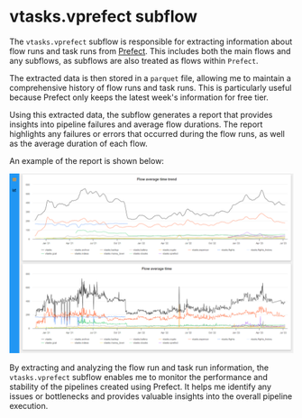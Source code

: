 # vtasks.vprefect subflow

The `vtasks.vprefect` subflow is responsible for extracting information about flow runs and task runs from [Prefect](https://www.prefect.io/). This includes both the main flows and any subflows, as subflows are also treated as flows within `Prefect`.

The extracted data is then stored in a `parquet` file, allowing me to maintain a comprehensive history of flow runs and task runs. This is particularly useful because Prefect only keeps the latest week's information for free tier.

Using this extracted data, the subflow generates a report that provides insights into pipeline failures and average flow durations. The report highlights any failures or errors that occurred during the flow runs, as well as the average duration of each flow.

An example of the report is shown below:

![vprefect_report](images/vprefect_report.png)

By extracting and analyzing the flow run and task run information, the `vtasks.vprefect` subflow enables me to monitor the performance and stability of the pipelines created using Prefect. It helps me identify any issues or bottlenecks and provides valuable insights into the overall pipeline execution.
